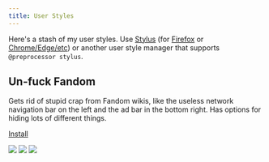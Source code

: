 ```yaml
---
title: User Styles
---
```


Here's a stash of my user styles. Use [Stylus][stylus] (for [Firefox][stylus-firefox] or [Chrome/Edge/etc][stylus-chrome]) or another user style manager that supports `@preprocessor stylus`.

[stylus]: https://add0n.com/stylus.html
[stylus-firefox]: https://addons.mozilla.org/en-GB/firefox/addon/styl-us/
[stylus-chrome]: https://chrome.google.com/webstore/detail/stylus/clngdbkpkpeebahjckkjfobafhncgmne

## Un-fuck Fandom

Gets rid of stupid crap from Fandom wikis, like the useless network navigation bar on the left and the ad bar in the bottom right. Has options for hiding lots of different things.

<a class="button" href="https://github.com/eritbh/userstyles/raw/main/un-fuck-fandom.user.css">Install</a>

<div class="content-block">
	<div class="images">
		<a href="https://i.eritbh.me/3TJQdSMyLLt13.png"><img src="https://i.eritbh.me/3TJQdSMyLLt13.png"></a>
		<a href="https://i.eritbh.me/B6L3zFGAh8a15.png"><img src="https://i.eritbh.me/B6L3zFGAh8a15.png"></a>
		<a href="https://i.eritbh.me/Hq2ChidPepN18.png"><img src="https://i.eritbh.me/Hq2ChidPepN18.png"></a>
	</div>
</div>
